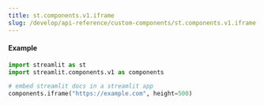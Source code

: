 ```yaml
---
title: st.components.v1.iframe
slug: /develop/api-reference/custom-components/st.components.v1.iframe
---
```


<Autofunction function="streamlit.components.v1.iframe" />

#### Example

```python
import streamlit as st
import streamlit.components.v1 as components

# embed streamlit docs in a streamlit app
components.iframe("https://example.com", height=500)
```
